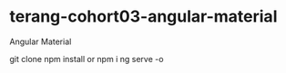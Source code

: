 # terang-cohort03-angular-material
Angular Material 

git clone <git repo>
npm install or npm i
ng serve -o
